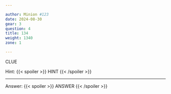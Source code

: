 ```yaml
---

author: Minion #123
date: 2024-08-30
gear: 3
question: 4
title: 134
weight: 1340
zone: 1

---
```


CLUE

Hint: {{< spoiler >}} HINT {{< /spoiler >}}

---

Answer: {{< spoiler >}} ANSWER {{< /spoiler >}}

